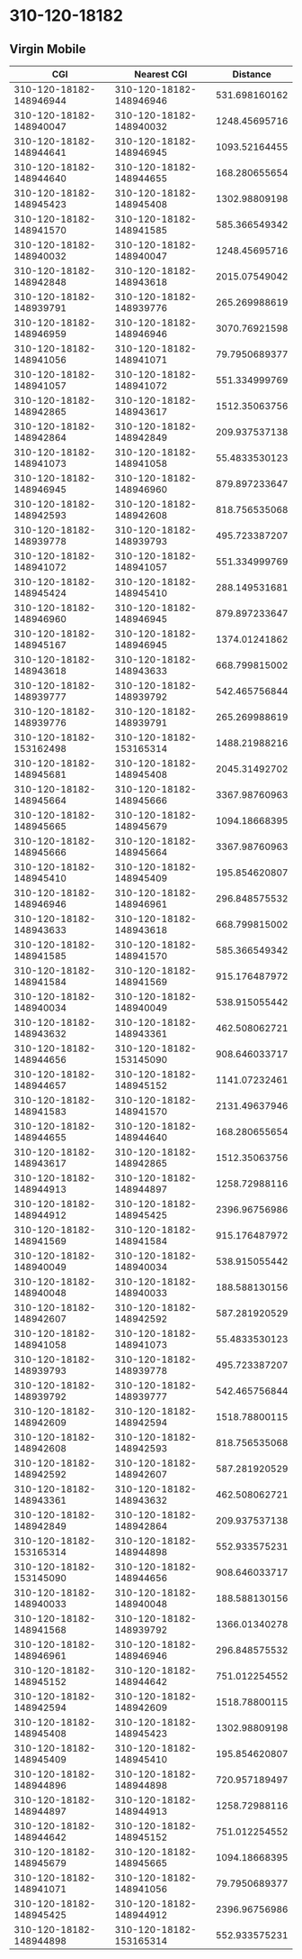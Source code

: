 # 310-120-18182
## Virgin Mobile


| CGI | Nearest CGI | Distance |
|-----|-------------|----------|
| 310-120-18182-148946944 | 310-120-18182-148946946 | 531.698160162 |
| 310-120-18182-148940047 | 310-120-18182-148940032 | 1248.45695716 |
| 310-120-18182-148944641 | 310-120-18182-148946945 | 1093.52164455 |
| 310-120-18182-148944640 | 310-120-18182-148944655 | 168.280655654 |
| 310-120-18182-148945423 | 310-120-18182-148945408 | 1302.98809198 |
| 310-120-18182-148941570 | 310-120-18182-148941585 | 585.366549342 |
| 310-120-18182-148940032 | 310-120-18182-148940047 | 1248.45695716 |
| 310-120-18182-148942848 | 310-120-18182-148943618 | 2015.07549042 |
| 310-120-18182-148939791 | 310-120-18182-148939776 | 265.269988619 |
| 310-120-18182-148946959 | 310-120-18182-148946946 | 3070.76921598 |
| 310-120-18182-148941056 | 310-120-18182-148941071 | 79.7950689377 |
| 310-120-18182-148941057 | 310-120-18182-148941072 | 551.334999769 |
| 310-120-18182-148942865 | 310-120-18182-148943617 | 1512.35063756 |
| 310-120-18182-148942864 | 310-120-18182-148942849 | 209.937537138 |
| 310-120-18182-148941073 | 310-120-18182-148941058 | 55.4833530123 |
| 310-120-18182-148946945 | 310-120-18182-148946960 | 879.897233647 |
| 310-120-18182-148942593 | 310-120-18182-148942608 | 818.756535068 |
| 310-120-18182-148939778 | 310-120-18182-148939793 | 495.723387207 |
| 310-120-18182-148941072 | 310-120-18182-148941057 | 551.334999769 |
| 310-120-18182-148945424 | 310-120-18182-148945410 | 288.149531681 |
| 310-120-18182-148946960 | 310-120-18182-148946945 | 879.897233647 |
| 310-120-18182-148945167 | 310-120-18182-148946945 | 1374.01241862 |
| 310-120-18182-148943618 | 310-120-18182-148943633 | 668.799815002 |
| 310-120-18182-148939777 | 310-120-18182-148939792 | 542.465756844 |
| 310-120-18182-148939776 | 310-120-18182-148939791 | 265.269988619 |
| 310-120-18182-153162498 | 310-120-18182-153165314 | 1488.21988216 |
| 310-120-18182-148945681 | 310-120-18182-148945408 | 2045.31492702 |
| 310-120-18182-148945664 | 310-120-18182-148945666 | 3367.98760963 |
| 310-120-18182-148945665 | 310-120-18182-148945679 | 1094.18668395 |
| 310-120-18182-148945666 | 310-120-18182-148945664 | 3367.98760963 |
| 310-120-18182-148945410 | 310-120-18182-148945409 | 195.854620807 |
| 310-120-18182-148946946 | 310-120-18182-148946961 | 296.848575532 |
| 310-120-18182-148943633 | 310-120-18182-148943618 | 668.799815002 |
| 310-120-18182-148941585 | 310-120-18182-148941570 | 585.366549342 |
| 310-120-18182-148941584 | 310-120-18182-148941569 | 915.176487972 |
| 310-120-18182-148940034 | 310-120-18182-148940049 | 538.915055442 |
| 310-120-18182-148943632 | 310-120-18182-148943361 | 462.508062721 |
| 310-120-18182-148944656 | 310-120-18182-153145090 | 908.646033717 |
| 310-120-18182-148944657 | 310-120-18182-148945152 | 1141.07232461 |
| 310-120-18182-148941583 | 310-120-18182-148941570 | 2131.49637946 |
| 310-120-18182-148944655 | 310-120-18182-148944640 | 168.280655654 |
| 310-120-18182-148943617 | 310-120-18182-148942865 | 1512.35063756 |
| 310-120-18182-148944913 | 310-120-18182-148944897 | 1258.72988116 |
| 310-120-18182-148944912 | 310-120-18182-148945425 | 2396.96756986 |
| 310-120-18182-148941569 | 310-120-18182-148941584 | 915.176487972 |
| 310-120-18182-148940049 | 310-120-18182-148940034 | 538.915055442 |
| 310-120-18182-148940048 | 310-120-18182-148940033 | 188.588130156 |
| 310-120-18182-148942607 | 310-120-18182-148942592 | 587.281920529 |
| 310-120-18182-148941058 | 310-120-18182-148941073 | 55.4833530123 |
| 310-120-18182-148939793 | 310-120-18182-148939778 | 495.723387207 |
| 310-120-18182-148939792 | 310-120-18182-148939777 | 542.465756844 |
| 310-120-18182-148942609 | 310-120-18182-148942594 | 1518.78800115 |
| 310-120-18182-148942608 | 310-120-18182-148942593 | 818.756535068 |
| 310-120-18182-148942592 | 310-120-18182-148942607 | 587.281920529 |
| 310-120-18182-148943361 | 310-120-18182-148943632 | 462.508062721 |
| 310-120-18182-148942849 | 310-120-18182-148942864 | 209.937537138 |
| 310-120-18182-153165314 | 310-120-18182-148944898 | 552.933575231 |
| 310-120-18182-153145090 | 310-120-18182-148944656 | 908.646033717 |
| 310-120-18182-148940033 | 310-120-18182-148940048 | 188.588130156 |
| 310-120-18182-148941568 | 310-120-18182-148939792 | 1366.01340278 |
| 310-120-18182-148946961 | 310-120-18182-148946946 | 296.848575532 |
| 310-120-18182-148945152 | 310-120-18182-148944642 | 751.012254552 |
| 310-120-18182-148942594 | 310-120-18182-148942609 | 1518.78800115 |
| 310-120-18182-148945408 | 310-120-18182-148945423 | 1302.98809198 |
| 310-120-18182-148945409 | 310-120-18182-148945410 | 195.854620807 |
| 310-120-18182-148944896 | 310-120-18182-148944898 | 720.957189497 |
| 310-120-18182-148944897 | 310-120-18182-148944913 | 1258.72988116 |
| 310-120-18182-148944642 | 310-120-18182-148945152 | 751.012254552 |
| 310-120-18182-148945679 | 310-120-18182-148945665 | 1094.18668395 |
| 310-120-18182-148941071 | 310-120-18182-148941056 | 79.7950689377 |
| 310-120-18182-148945425 | 310-120-18182-148944912 | 2396.96756986 |
| 310-120-18182-148944898 | 310-120-18182-153165314 | 552.933575231 |

